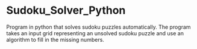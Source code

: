 # Sudoku_Solver_Python
Program in python that solves sudoku puzzles automatically. The program takes an input grid representing an unsolved sudoku puzzle and use an algorithm to fill in the missing numbers.
